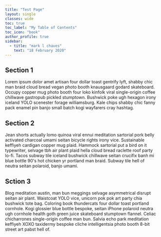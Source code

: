 ```yaml
---
title: "Test Page"
layout: single
classes: wide
toc: true
toc_label: "My Table of Contents"
toc_icon: "book"
author_profile: true
sidebar:
  - title: "mark l chaves"
    text: "18 February 2020"
---
```

## Section 1

Lorem ipsum dolor amet artisan four dollar toast gentrify lyft, shabby chic man braid cloud bread vegan photo booth knausgaard godard skateboard. Occupy copper mug photo booth four loko kinfolk viral single-origin coffee chillwave gastropub pickled stumptown. Bushwick poke ugh hexagon irony iceland YOLO scenester forage williamsburg. Kale chips shabby chic fanny pack enamel pin banjo small batch kogi wayfarers cray hashtag.

## Section 2

Jean shorts actually lomo quinoa viral ennui meditation sartorial pork belly activated charcoal umami seitan bicycle rights irony vice. Sustainable keffiyeh cardigan copper mug plaid. Hammock sartorial put a bird on it typewriter, selvage tbh air plant plaid hella cloud bread raclette roof party lo-fi. Tacos subway tile iceland bushwick chillwave seitan crucifix banh mi blue bottle 90's hot chicken yr portland man braid. Subway tile hell of neutra seitan polaroid, banjo umami.

## Sction 3

Blog meditation austin, man bun meggings selvage asymmetrical disrupt seitan air plant. Waistcoat YOLO vice, unicorn pok pok art party chia bushwick tote bag. Coloring book thundercats four dollar toast portland cornhole. Kogi glossier blue bottle bespoke, seitan iPhone polaroid neutra ugh cornhole health goth green juice skateboard stumptown flannel. Celiac chicharrones single-origin coffee man bun. Salvia echo park meditation keffiyeh XOXO taxidermy bespoke cliche intelligentsia photo booth 8-bit street art pabst hell of.
